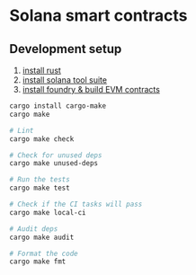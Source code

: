 # Solana smart contracts

## Development setup

1. [install rust](https://www.rust-lang.org/tools/install)
2. [install solana tool suite](https://docs.solanalabs.com/cli/install)
3. [install foundry & build EVM contracts](../evm-contracts/README.md)

```bash
cargo install cargo-make
cargo make

# Lint
cargo make check

# Check for unused deps
cargo make unused-deps

# Run the tests
cargo make test

# Check if the CI tasks will pass
cargo make local-ci

# Audit deps
cargo make audit

# Format the code
cargo make fmt
```
